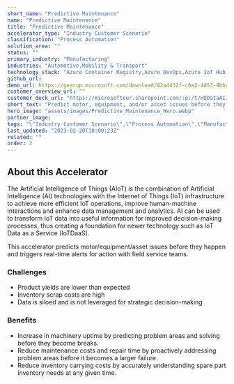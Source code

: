 ```yaml
---
short_name: "Predictive Maintenance"
name: "Predictive Maintenance"
title: "Predictive Maintenance"
accelerator_type: "Industry Customer Scenario"
classification: "Process Automation"
solution_area: ""
status: ""
primary_industry: "Manufacturing"
industries: "Automotive,Mobility & Transport"
technology_stack: "Azure Container Registry,Azure DevOps,Azure IoT Hub,Azure KeyVault,Azure Machine Learning,Azure SQL,Azure Storage,Cognitive Services,Docker,PowerBI,Python"
github_url: 
demo_url: https://gearup.microsoft.com/download/82a4432f-c6e2-4d53-9bb4-7b96c86bd7c3
customer_overview_url: ""
customer_deck_url: "https://microsofteur.sharepoint.com/:p:/t/HQDataAIIndustryTeam/EWem9s1YQExIiK6NP6-p8EwBi_PTcWn08PxdvffIao6QWg?e=z3rvvq"
short_text: "Predict motor, equipment, and/or asset issues before they happen."
hero_image: "assets/images/Predictive_Maintenance_Hero.webp"
partner_image: 
tags: "\"Industry Customer Scenario\",\"Process Automation\",\"Manufacturing\",\"Automotive\",\"Mobility & Transport\",\"Azure Container Registry\",\"Azure DevOps\",\"Azure IoT Hub\",\"Azure KeyVault\",\"Azure Machine Learning\",\"Azure SQL\",\"Azure Storage\",\"Cognitive Services\",\"Docker\",\"PowerBI\",\"Python\""
last_updated: "2023-02-20T18:00:23Z"
related: ""
order: 2
---
```

## About this Accelerator

The Artificial Intelligence of Things (AIoT) is the combination of Artificial Intelligence (AI) technologies with the Internet of Things (IoT) infrastructure to achieve more efficient IoT operations, improve human-machine interactions and enhance data management and analytics. AI can be used to transform IoT data into useful information for improved decision-making processes, thus creating a foundation for newer technology such as IoT Data as a Service (IoTDaaS).

This accelerator predicts motor/equipment/asset issues before they happen and triggers real-time alerts for action with field service teams.

### Challenges
* Product yields are lower than expected
* Inventory scrap costs are high
* Data is siloed and is not leveraged for strategic decision-making

### Benefits
* Increase in machinery uptime by predicting problem areas and solving before they become breaks.
* Reduce maintenance costs and repair time by proactively addressing problem areas before it becomes a larger failure.
* Reduce inventory carrying costs by accurately understanding spare part inventory needs at any given time.